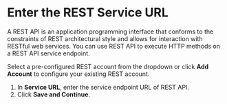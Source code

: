 # Enter the REST Service URL

A REST API is an application programming interface that conforms to the constraints of REST architectural style and allows for interaction with RESTful web services. You can use REST API to execute HTTP methods on a REST API service endpoint.

Select a pre-configured REST account from the dropdown or click **Add Account** to configure your existing REST account.

1. In **Service URL**, enter the service endpoint URL of REST API.
2. Click **Save and Continue**.
